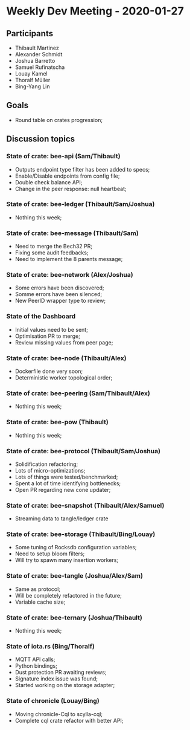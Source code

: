 # Weekly Dev Meeting - 2020-01-27

## Participants

- Thibault Martinez
- Alexander Schmidt
- Joshua Barretto
- Samuel Rufinatscha
- Louay Kamel
- Thoralf Müller
- Bing-Yang Lin

## Goals

- Round table on crates progression;

## Discussion topics

### State of crate: bee-api (Sam/Thibault)

- Outputs endpoint type filter has been added to specs;
- Enable/Disable endpoints from config file;
- Double check balance API;
- Change in the peer response: null heartbeat;

### State of crate: bee-ledger (Thibault/Sam/Joshua)

- Nothing this week;

### State of crate: bee-message (Thibault/Sam)

- Need to merge the Bech32 PR;
- Fixing some audit feedbacks;
- Need to implement the 8 parents message;

### State of crate: bee-network (Alex/Joshua)

- Some errors have been discovered;
- Somme errors have been silenced;
- New PeerID wrapper type to review;

### State of the Dashboard

- Initial values need to be sent;
- Optimisation PR to merge;
- Review missing values from peer page;

### State of crate: bee-node (Thibault/Alex)

- Dockerfile done very soon;
- Deterministic worker topological order;

### State of crate: bee-peering (Sam/Thibault/Alex)

- Nothing this week;

### State of crate: bee-pow (Thibault)

- Nothing this week;

### State of crate: bee-protocol (Thibault/Sam/Joshua)

- Solidification refactoring;
- Lots of micro-optimizations;
- Lots of things were tested/benchmarked;
- Spent a lot of time identifying bottlenecks;
- Open PR regarding new cone updater;

### State of crate: bee-snapshot (Thibault/Alex/Samuel)

- Streaming data to tangle/ledger crate

### State of crate: bee-storage (Thibault/Bing/Louay)

- Some tuning of Rocksdb configuration variables;
- Need to setup bloom filters;
- Will try to spawn many insertion workers;

### State of crate: bee-tangle (Joshua/Alex/Sam)

- Same as protocol;
- Will be completely refactored in the future;
- Variable cache size;

### State of crate: bee-ternary (Joshua/Thibault)

- Nothing this week;

### State of iota.rs (Bing/Thoralf)

- MQTT API calls;
- Python bindings;
- Dust protection PR awaiting reviews;
- Signature index issue was found;
- Started working on the storage adapter;

### State of chronicle (Louay/Bing)

- Moving chronicle-Cql to scylla-cql;
- Complete cql crate refactor with better API;

